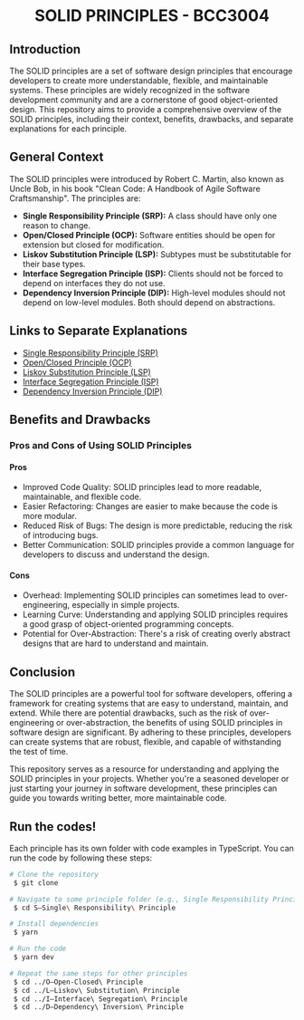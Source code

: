 <h1 align="center"> SOLID PRINCIPLES - BCC3004 </h1>

<h2>Introduction</h2>
<p>The SOLID principles are a set of software design principles that encourage developers to create more understandable, flexible, and maintainable systems. These principles are widely recognized in the software development community and are a cornerstone of good object-oriented design. This repository aims to provide a comprehensive overview of the SOLID principles, including their context, benefits, drawbacks, and separate explanations for each principle.</p>

<h2>General Context</h2>
<p>The SOLID principles were introduced by Robert C. Martin, also known as Uncle Bob, in his book "Clean Code: A Handbook of Agile Software Craftsmanship". The principles are:

<ul>
  <li><b>Single Responsibility Principle (SRP):</b> A class should have only one reason to change.</li>
  <li><b>Open/Closed Principle (OCP):</b> Software entities should be open for extension but closed for modification.</li>
  <li><b>Liskov Substitution Principle (LSP):</b> Subtypes must be substitutable for their base types.</li>
  <li><b>Interface Segregation Principle (ISP):</b> Clients should not be forced to depend on interfaces they do not use.</li>
  <li><b>Dependency Inversion Principle (DIP):</b> High-level modules should not depend on low-level modules. Both should depend on abstractions.</li>
</ul>

<h2>Links to Separate Explanations</h2>
<ul>
  <li><a href="./S—Single Responsiblity Principle/README.md">Single Responsibility Principle (SRP)</a></li>
    <li><a href="./O—Open-Closed Principle/README.md">Open/Closed Principle (OCP)</a></li>
    <li><a href="./L—Liskov Substitution Principle/README.md">Liskov Substitution Principle (LSP)</a></li>
    <li><a href="./I—Interface Segregation Principle/README.md">Interface Segregation Principle (ISP)</a></li>
    <li><a href="./D—Dependency Inversion Principle/README.md">Dependency Inversion Principle (DIP)</a></li>
</ul>

<h2>Benefits and Drawbacks</h2>
<h3>Pros and Cons of Using SOLID Principles</h3>
<h4>Pros</h4>
<ul>
  <li>Improved Code Quality: SOLID principles lead to more readable, maintainable, and flexible code.</li>
  <li>Easier Refactoring: Changes are easier to make because the code is more modular.</li>
  <li>Reduced Risk of Bugs: The design is more predictable, reducing the risk of introducing bugs.</li>
  <li>Better Communication: SOLID principles provide a common language for developers to discuss and understand the design.</li>
</ul>

<h4>Cons</h4>
<ul>
  <li>Overhead: Implementing SOLID principles can sometimes lead to over-engineering, especially in simple projects.</li>
  <li>Learning Curve: Understanding and applying SOLID principles requires a good grasp of object-oriented programming concepts.</li>
  <li>Potential for Over-Abstraction: There's a risk of creating overly abstract designs that are hard to understand and maintain.</li>
</ul>

<h2>Conclusion</h2>
<p>The SOLID principles are a powerful tool for software developers, offering a framework for creating systems that are easy to understand, maintain, and extend. While there are potential drawbacks, such as the risk of over-engineering or over-abstraction, the benefits of using SOLID principles in software design are significant. By adhering to these principles, developers can create systems that are robust, flexible, and capable of withstanding the test of time.</p>

<p>This repository serves as a resource for understanding and applying the SOLID principles in your projects. Whether you're a seasoned developer or just starting your journey in software development, these principles can guide you towards writing better, more maintainable code.</p>

<h2>Run the codes!</h2>
<p>Each principle has its own folder with code examples in TypeScript. You can run the code by following these steps:</p>

```bash
# Clone the repository
 $ git clone

# Navigate to some principle folder (e.g., Single Responsibility Principle)
 $ cd S—Single\ Responsibility\ Principle

# Install dependencies
 $ yarn

# Run the code
 $ yarn dev

# Repeat the same steps for other principles
 $ cd ../O—Open-Closed\ Principle
 $ cd ../L—Liskov\ Substitution\ Principle
 $ cd ../I—Interface\ Segregation\ Principle
 $ cd ../D—Dependency\ Inversion\ Principle
```
